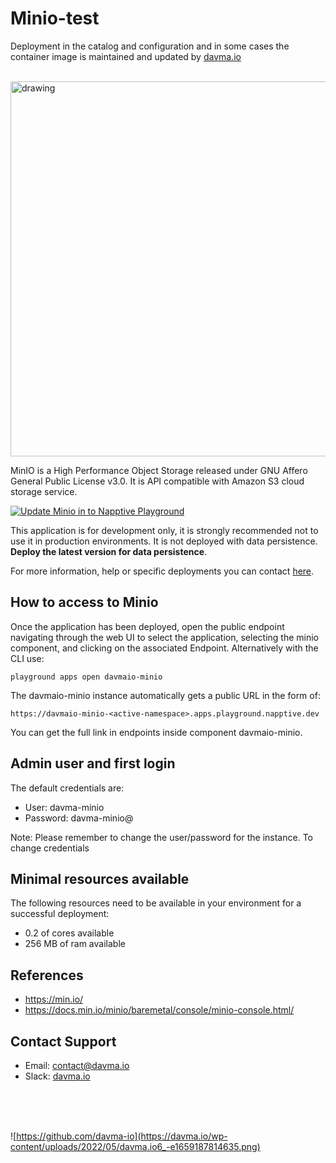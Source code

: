 # Minio-test

Deployment in the catalog and configuration and in some cases the container image is maintained and updated by [davma.io](mailto:contact@davma.io)

</br>

<img src="https://blog.min.io/content/images/2021/04/console_header--2-.png" alt="drawing" width="600"/>

MinIO is a High Performance Object Storage released under GNU Affero General Public License v3.0. It is API compatible with Amazon S3 cloud storage service.

[![Update Minio in to Napptive Playground](https://github.com/davma-io-templates/napptive-template/actions/workflows/minio-actions.yml/badge.svg)](https://github.com/davma-io-templates/napptive-template/actions/workflows/minio-actions.yml)

This application is for development only, it is strongly recommended not to use it in production environments. It is not deployed with data persistence. __Deploy the latest version for data persistence__. 

For more information, help or specific deployments you can contact [here](mailto:contact@davma.io).


## How to access to Minio

Once the application has been deployed, open the public endpoint navigating through the web UI to select the application, selecting the minio component, and clicking on the associated Endpoint. Alternatively with the CLI use:

```
playground apps open davmaio-minio
```

The davmaio-minio instance automatically gets a public URL in the form of:
```
https://davmaio-minio-<active-namespace>.apps.playground.napptive.dev
```
You can get the full link in endpoints inside component davmaio-minio.

## Admin user and first login
The default credentials are:
- User: davma-minio
- Password: davma-minio@

Note: Please remember to change the user/password for the instance. To change credentials

## Minimal resources available
The following resources need to be available in your environment for a successful deployment:
- 0.2 of cores available
- 256 MB of ram available

## References
* https://min.io/
* https://docs.min.io/minio/baremetal/console/minio-console.html/

## Contact Support

- Email: [contact@davma.io](mailto:contact@davma.io)
- Slack: [davma.io](https://join.slack.com/t/davmaioespacio/shared_invite/zt-1ad2hnzn6-DdMBvCaOPozfVAHhzvlSVQ)

</br>
</br>
</br>

![https://github.com/davma-io](https://davma.io/wp-content/uploads/2022/05/davma.io6_-e1659187814635.png)
</br>
</br>
</br>